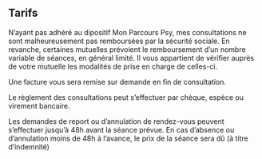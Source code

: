 ## Tarifs

N’ayant pas adhéré au dipositif Mon Parcours Psy, mes consultations ne sont malheureusement pas remboursées par la sécurité sociale. En revanche, certaines mutuelles prévoient le remboursement d’un nombre variable de séances, en général limité. Il vous appartient de vérifier auprès de votre mutuelle les modalités de prise en charge de celles-ci.

Une facture vous sera remise sur demande en fin de consultation.

Le règlement des consultations peut s’effectuer par chèque, espèce ou virement bancaire.

Les demandes de report ou d’annulation de rendez-vous peuvent s’effectuer jusqu’à 48h avant la séance prévue. En cas d’absence ou d’annulation moins de 48h à l’avance, le prix de la séance sera dû (à titre d’indemnité)
